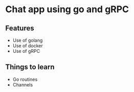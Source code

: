 # Chat app using go and gRPC

## Features
- Use of golang
- Use of docker
- Use of gRPC

## Things to learn
- Go routines
- Channels
